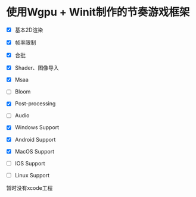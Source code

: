 # 使用Wgpu + Winit制作的节奏游戏框架

* [x] 基本2D渲染
* [x] 帧率限制
* [x] 合批
* [x] Shader、图像导入
* [x] Msaa

* [ ] Bloom
* [x] Post-processing

* [ ] Audio

* [x] Windows Support 
* [x] Android Support 
* [x] MacOS   Support
* [ ] IOS     Support
* [ ] Linux   Support

暂时没有xcode工程
